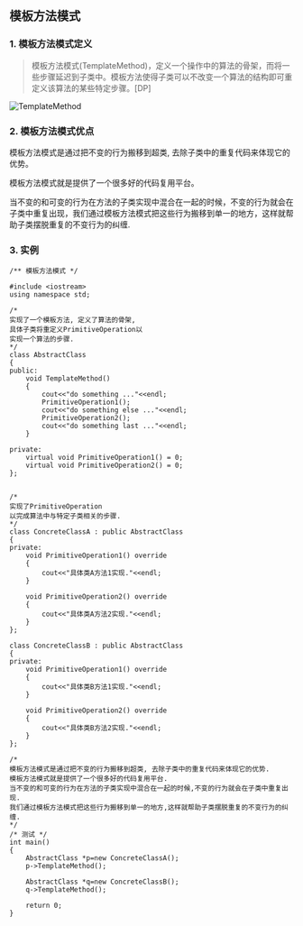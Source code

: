 ## 模板方法模式

### 1. 模板方法模式定义

> 模板方法模式(TemplateMethod)，定义一个操作中的算法的骨架，而将一些步骤延迟到子类中。模板方法使得子类可以不改变一个算法的结构即可重定义该算法的某些特定步骤。[DP] 

![TemplateMethod](./uml/TemplateMethod.jpg)

### 2. 模板方法模式优点

模板方法模式是通过把不变的行为搬移到超类, 去除子类中的重复代码来体现它的优势。

模板方法模式就是提供了一个很多好的代码复用平台。

当不变的和可变的行为在方法的子类实现中混合在一起的时候，不变的行为就会在子类中重复出现，我们通过模板方法模式把这些行为搬移到单一的地方，这样就帮助子类摆脱重复的不变行为的纠缠.

### 3. 实例

```
/** 模板方法模式 */

#include <iostream>
using namespace std;

/*
实现了一个模板方法, 定义了算法的骨架,
具体子类将重定义PrimitiveOperation以
实现一个算法的步骤.
*/
class AbstractClass
{
public:
    void TemplateMethod()
    {
        cout<<"do something ..."<<endl;
        PrimitiveOperation1();
        cout<<"do something else ..."<<endl;
        PrimitiveOperation2();
        cout<<"do something last ..."<<endl;
    }

private:
    virtual void PrimitiveOperation1() = 0;
    virtual void PrimitiveOperation2() = 0;
};


/*
实现了PrimitiveOperation
以完成算法中与特定子类相关的步骤.
*/
class ConcreteClassA : public AbstractClass
{
private:
    void PrimitiveOperation1() override
    {
        cout<<"具体类A方法1实现."<<endl;
    }

    void PrimitiveOperation2() override
    {
        cout<<"具体类A方法2实现."<<endl;
    }
};

class ConcreteClassB : public AbstractClass
{
private:
    void PrimitiveOperation1() override
    {
        cout<<"具体类B方法1实现."<<endl;
    }

    void PrimitiveOperation2() override
    {
        cout<<"具体类B方法2实现."<<endl;
    }
};

/*
模板方法模式是通过把不变的行为搬移到超类, 去除子类中的重复代码来体现它的优势.
模板方法模式就是提供了一个很多好的代码复用平台.
当不变的和可变的行为在方法的子类实现中混合在一起的时候,不变的行为就会在子类中重复出现.
我们通过模板方法模式把这些行为搬移到单一的地方,这样就帮助子类摆脱重复的不变行为的纠缠.
*/
/* 测试 */
int main()
{
    AbstractClass *p=new ConcreteClassA();
    p->TemplateMethod();

    AbstractClass *q=new ConcreteClassB();
    q->TemplateMethod();

    return 0;
}
```
